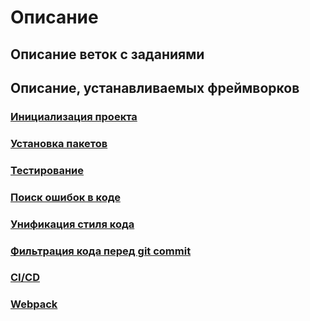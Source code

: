 # Описание

## Описание веток с заданиями

## Описание, устанавливаемых фреймворков
### [Инициализация проекта](docs/init.md)
### [Установка пакетов](docs/install.md)
### [Тестирование](docs/test.md)
### [Поиск ошибок в коде](docs/linter.md)
### [Унификация стиля кода](docs/prettier.md)
### [Фильтрация кода перед git commit](docs/stage.md)
### [CI/CD](docs/pipeline.md)
### [Webpack](docs/webpack.md)